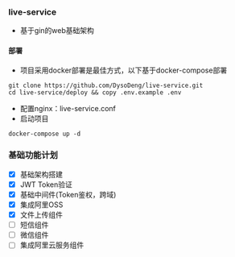 ### live-service

- 基于gin的web基础架构

#### 部署

- 项目采用docker部署是最佳方式，以下基于docker-compose部署
```
git clone https://github.com/DysoDeng/live-service.git
cd live-service/deploy && copy .env.example .env
```
- 配置nginx：live-service.conf
- 启动项目
```
docker-compose up -d
```

### 基础功能计划

- [x] 基础架构搭建
- [x] JWT Token验证
- [x] 基础中间件(Token鉴权，跨域)
- [x] 集成阿里OSS
- [x] 文件上传组件
- [ ] 短信组件
- [ ] 微信组件
- [ ] 集成阿里云服务组件
